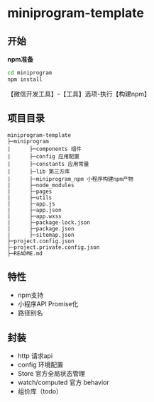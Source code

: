# miniprogram-template

## 开始

**npm准备**

```bash
cd miniprogram
npm install
```

【微信开发工具】-【工具】选项-执行【构建npm】

## 项目目录

```
miniprogram-template
├─miniprogram
|      ├─components 组件
|      ├─config 应用配置
|      ├─constants 应用常量
|      ├─lib 第三方库
|      ├─miniprogram_npm 小程序构建npm产物
|      ├─node_modules
|      ├─pages
|      ├─utils
|      ├─app.js
|      ├─app.json
|      ├─app.wxss
|      ├─package-lock.json
|      ├─package.json
|      ├─sitemap.json
├─project.config.json
├─project.private.config.json
├─README.md
```

## 特性

- npm支持
- 小程序API Promise化
- 路径别名

## 封装

- http 请求api
- config 环境配置
- Store 官方全局状态管理  
- watch/computed 官方 behavior
- 组价库（todo）